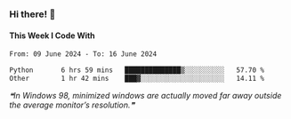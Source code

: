 ### Hi there! 👋

#### This Week I Code With
<!--START_SECTION:waka-->

```txt
From: 09 June 2024 - To: 16 June 2024

Python       6 hrs 59 mins   ██████████████▒░░░░░░░░░░   57.70 %
Other        1 hr 42 mins    ███▓░░░░░░░░░░░░░░░░░░░░░   14.11 %
```

<!--END_SECTION:waka-->

<!--STARTS_HERE_QUOTE_README-->
<i>❝In Windows 98, minimized windows are actually moved far away outside the average monitor’s resolution.❞</i>
<!--ENDS_HERE_QUOTE_README-->
